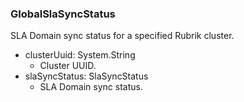 ### GlobalSlaSyncStatus
SLA Domain sync status for a specified Rubrik cluster.

- clusterUuid: System.String
  - Cluster UUID.
- slaSyncStatus: SlaSyncStatus
  - SLA Domain sync status.
